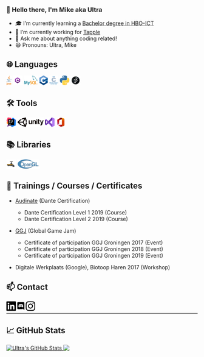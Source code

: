 ### 👋 Hello there, I'm Mike aka Ultra

- 🎓 I’m currently learning a [Bachelor degree in HBO-ICT][education]
- 🔭 I’m currently working for [Tapple][tapple]
- 💬 Ask me about anything coding related!
- 😄 Pronouns: Ultra, Mike

## 🌐 Languages

<p>
  <code><img height="25" src="./resources/svg/program_languages/java.svg" alt="Java" ></code>
  <code><img height="25" src="./resources/png/program_languages/csharp.png" alt="CSharp" ></code>
  <code><img height="25" src="./resources/png/program_languages/mysql.png" alt="MySQL" ></code>
  <code><img height="25" src="./resources/svg/program_languages/cplusplus.svg" alt="C++" ></code>
  <code><img height="25" src="./resources/svg/program_languages/c.svg" alt="C" ></code>
  <code><img height="25" src="./resources/svg/program_languages/python.svg" alt="Python" ></code>
  <code><img height="25" src="./resources/png/program_languages/processing3.png" alt="Processing 3" ></code>
</p>

## 🛠️ Tools

<p>
  <code><img height="25" src="./resources/svg/program_enviroments/intellij_idea.svg" alt="InteliJ IDEA" ></code>
  <code><img height="25" src="./resources/svg/program_enviroments/unity.svg" alt="Unity Technologies" ></code>
  <code><img height="25" src="./resources/svg/program_enviroments/vs2019.svg" alt="Visual Studio 2019" ></code>
  <code><img height="25" src="./resources/svg/document_enviroments/msoffice365_2019.svg" alt="Microsoft Office 365" ></code>
</p>

## 📚 Libraries

<p>
  <code><img height="25" src="./resources/png/program_libraries/spigot.png" alt="Spigot" ></code>
  <code><img height="25" src="./resources/svg/program_libraries/opengl.svg" alt="OpenGL" ></code>
</p>

## 📑 Trainings / Courses / Certificates 

- [Audinate](https://www.audinate.com/) (Dante Certification)
	- Dante Certification Level 1 2019 (Course)
	- Dante Certification Level 2 2019 (Course)

- [GGJ](https://globalgamejam.org/) (Global Game Jam)
	- Certificate of participation GGJ Groningen 2017 (Event)
	- Certificate of participation GGJ Groningen 2018 (Event)
	- Certificate of participation GGJ Groningen 2019 (Event)

- Digitale Werkplaats (Google), Biotoop Haren 2017 (Workshop) 

## 📫 Contact
[<img align="left" height="25" src="./resources/svg/socials/linkedin.svg" alt="LinkedIn" />][linkedin]
[<img align="left" height="25" src="./resources/svg/socials/discord.svg" alt="Discord" />][discord]
[<img align="left" height="25" src="./resources/svg/socials/instagram.svg" alt="Instagram" />][instagram]

<br/>

---

## 📈 GitHub Stats

<a href="https://github.com/UltraGameCoder/UltraGameCoder">
  <img align="top" src="https://github-readme-stats.vercel.app/api?username=UltraGameCoder&show_icons=true&line_height=27&count_private=true&title_color=ffffff&text_color=c9cacc&icon_color=2bbc8a&bg_color=1d1f21" alt="Ultra's GitHub Stats" />
</a>

<a href="https://github.com/UltraGameCoder/UltraGameCoder">
  <img align="top" src="https://github-readme-stats.vercel.app/api/top-langs/?username=UltraGameCoder&hide=html,objective-c,c&count_private=true&title_color=ffffff&text_color=c9cacc&icon_color=2bbc8a&bg_color=1d1f21" />
</a>

<!-- links to social media profiles -->

[education]: https://www.hanze.nl/nld/onderwijs/techniek/instituut-voor-communicatie-media--it/opleidingen/bachelor/hbo-ict
[tapple]: https://tapple.world/
[linkedin]: https://www.linkedin.com/in/mike-de-groot-2b55381a3/
[discord]: https://discord.com/users/207829102881669120
[instagram]: https://www.instagram.com/mikedegroot793/